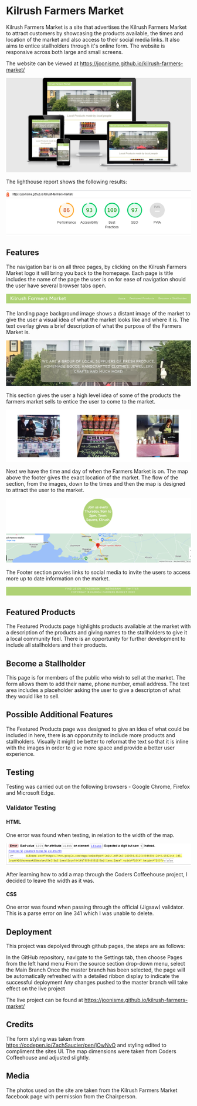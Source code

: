 # Kilrush Farmers Market

Kilrush Farmers Market is a site that advertises the Kilrush Farmers Market to attract customers by showcasing the products available, the times and location of the market and also access to their social media links. It also aims to entice stallholders through it's online form. The website is responsive across both large and small screens. 

The website can be viewed at https://joonisme.github.io/kilrush-farmers-market/

![Responsive](assets/images/readme-images/responsive.PNG)

The lighthouse report shows the following results:

![lighthouse-report](assets/images/readme-images/lighthouse-report.PNG)


## Features

The navigation bar is on all three pages, by clicking on the Kilrush Farmers Market logo it will bring you back to the homepage. Each page is title includes the name of the page the user is on for ease of navigation should the user have several browser tabs open. 

![naviation-bar](assets/images/readme-images/navigation-bar.PNG)

The landing page background image shows a distant image of the market to give the user a visual idea of what the market looks like and where it is. The text overlay gives a brief description of what the purpose of the Farmers Market is. 

![Background-Image](assets/images/readme-images/about-us.PNG)

This section gives the user a high level idea of some of the products the farmers market sells to entice the user to come to the market. 

![Center-images](assets/images/readme-images/center-images.PNG)

Next we have the time and day of when the Farmers Market is on. The map above the footer gives the exact location of the market. The flow of the section, from the images, down to the times and then the map is designed to attract the user to the market. 

![times-and-map](assets/images/readme-images/times-and-map.PNG)


The Footer section provies links to social media to invite the users to access more up to date information on the market. 

![Footer](assets/images/readme-images/footer.PNG)

## Featured Products

The Featured Products page highlights products available at the market with a description of the products and giving names to the stallholders to give it a local community feel. There is an opportunity for further development to include all stallholders and their products. 

## Become a Stallholder

This page is for members of the public who wish to sell at the market. The form allows them to add their name, phone number, email address. The text area includes a placeholder asking the user to give a descripton of what they would like to sell. 

## Possible Additional Features

The Featured Products page was designed to give an idea of what could be included in here, there is an opporutnity to include more products and stallholders. Visually it might be better to reformat the text so that it is inline with the images in order to give more space and provide a better user experience. 

## Testing

Testing was carried out on the following browsers - Google Chrome, Firefox and Microsoft Edge. 

### Validator Testing

#### HTML
One error was found when testing, in relation to the width of the map.

![w3Validator](assets/images/readme-images/w3-validator-error.png)

After learning how to add a map through the Coders Coffeehouse project, I decided to leave the width as it was. 

#### CSS
One error was found when passing through the official (Jigsaw) validator. This is a parse error on line 341 which I was unable to delete. 

## Deployment

This project was depolyed through github pages, the steps are as follows:

In the GitHub repository, navigate to the Settings tab, then choose Pages from the left hand menu 
From the source section drop-down menu, select the Main Branch
Once the master branch has been selected, the page will be automatically refreshed with a detailed ribbon display to indicate the successful deployment
Any changes pushed to the master branch will take effect on the live project

The live project can be found at https://joonisme.github.io/kilrush-farmers-market/

## Credits

The form styling was taken from https://codepen.io/ZachSaucier/pen/jOwNvO and styling edited to compliment the sites UI.
The map dimensions were taken from Coders Coffeehouse and adjusted slightly.

## Media
The photos used on the site are taken from the Kilrush Farmers Market facebook page with permission from the Chairperson.



